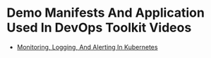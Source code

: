 # Demo Manifests And Application Used In DevOps Toolkit Videos

* [Monitoring, Logging, And Alerting In Kubernetes](https://youtu.be/XR_yWlOEGiA)
